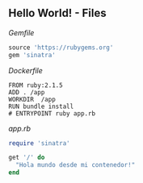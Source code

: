 ##  Hello World! - Files

*Gemfile*
```ruby
source 'https://rubygems.org'
gem 'sinatra'
```

*Dockerfile*
```
FROM ruby:2.1.5
ADD . /app
WORKDIR  /app
RUN bundle install
# ENTRYPOINT ruby app.rb
```

*app.rb*
```ruby
require 'sinatra'

get '/' do
  "Hola mundo desde mi contenedor!"
end
```
